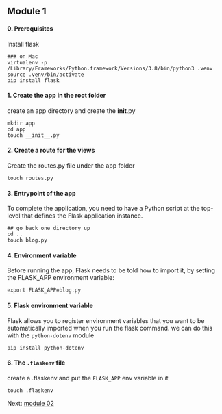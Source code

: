
## Module 1

#### 0. Prerequisites
Install flask

```shell
### on Mac 
virtualenv -p /Library/Frameworks/Python.framework/Versions/3.8/bin/python3 .venv
source .venv/bin/activate
pip install flask
```
#### 1. Create the app in the root folder
create an app directory and create the __init__.py
```shell
mkdir app
cd app
touch __init__.py
```
#### 2. Create a route for the views
Create the routes.py file under the app folder
```shell
touch routes.py
```
#### 3. Entrypoint of the app
To complete the application, you need to have a Python script at the top-level that defines the Flask application instance.
```shell
## go back one directory up
cd ..
touch blog.py
```
#### 4. Environment variable
Before running the app, Flask needs to be told how to import it, by setting the FLASK_APP environment variable:
```shell
export FLASK_APP=blog.py
```
#### 5. Flask environment variable
Flask allows you to register environment variables that you want to be automatically imported when you run the flask command. we can do this with the `python-dotenv` module
```shell
pip install python-dotenv
```
#### 6. The `.flaskenv` file
create a .flaskenv and put the `FLASK_APP` env variable in it
```shell
touch .flaskenv
```

Next: [module 02](Notes_2.md)